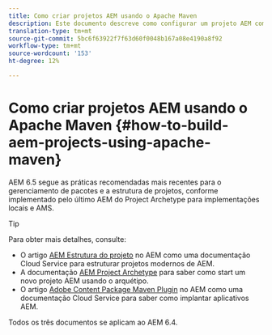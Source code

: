 ```yaml
---
title: Como criar projetos AEM usando o Apache Maven
description: Este documento descreve como configurar um projeto AEM com base no Apache Maven
translation-type: tm+mt
source-git-commit: 5bc6f63922f7f63d60f0048b167a08e4190a8f92
workflow-type: tm+mt
source-wordcount: '153'
ht-degree: 12%

---
```



# Como criar projetos AEM usando o Apache Maven {#how-to-build-aem-projects-using-apache-maven}

AEM 6.5 segue as práticas recomendadas mais recentes para o gerenciamento de pacotes e a estrutura de projetos, conforme implementado pelo último AEM do Project Archetype para implementações locais e AMS.

>[!TIP]
>
>Para obter mais detalhes, consulte:
>
>* O artigo [AEM Estrutura do projeto](https://docs.adobe.com/content/help/pt-BR/experience-manager-cloud-service/implementing/developing/aem-project-content-package-structure.translate.html) no AEM como uma documentação Cloud Service para estruturar projetos modernos de AEM.
>* A documentação [AEM Project Archetype](https://docs.adobe.com/content/help/pt-BR/experience-manager-core-components/using/developing/archetype/overview.html) para saber como start um novo projeto AEM usando o arquétipo.
>* O artigo [Adobe Content Package Maven Plugin](https://experienceleague.adobe.com/docs/experience-manager-cloud-service/implementing/developer-tools/maven-plugin.html?lang=en#developer-tools) no AEM como uma documentação Cloud Service para saber como implantar aplicativos AEM.

>
>
Todos os três documentos se aplicam ao AEM 6.4.
